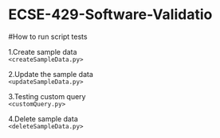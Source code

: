 # ECSE-429-Software-Validatio

#How to run script tests

1.Create sample data <br />
`<createSampleData.py>` 

2.Update the sample data <br />
`<updateSampleData.py>` 
 
3.Testing custom query <br />
`<customQuery.py>` 

4.Delete sample data <br />
`<deleteSampleData.py>` 

